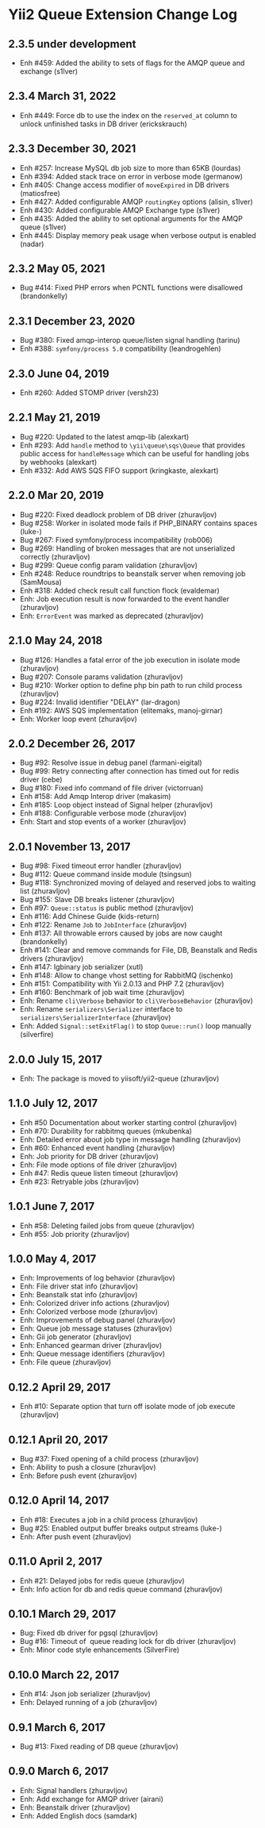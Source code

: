 Yii2 Queue Extension Change Log
===============================

2.3.5 under development
-----------------------

- Enh #459: Added the ability to sets of flags for the AMQP queue and exchange (s1lver)


2.3.4 March 31, 2022
--------------------

- Enh #449: Force db to use the index on the `reserved_at` column to unlock unfinished tasks in DB driver (erickskrauch)


2.3.3 December 30, 2021
-----------------------

- Enh #257: Increase MySQL db job size to more than 65KB (lourdas)
- Enh #394: Added stack trace on error in verbose mode (germanow)
- Enh #405: Change access modifier of `moveExpired` in DB drivers (matiosfree)
- Enh #427: Added configurable AMQP `routingKey` options (alisin, s1lver)
- Enh #430: Added configurable AMQP Exchange type (s1lver)
- Enh #435: Added the ability to set optional arguments for the AMQP queue (s1lver)
- Enh #445: Display memory peak usage when verbose output is enabled (nadar)


2.3.2 May 05, 2021
------------------

- Bug #414: Fixed PHP errors when PCNTL functions were disallowed (brandonkelly)


2.3.1 December 23, 2020
-----------------------

- Bug #380: Fixed amqp-interop queue/listen signal handling (tarinu)
- Enh #388: `symfony/process 5.0` compatibility (leandrogehlen)


2.3.0 June 04, 2019
-------------------

- Enh #260: Added STOMP driver (versh23)


2.2.1 May 21, 2019
------------------

- Bug #220: Updated to the latest amqp-lib (alexkart)
- Enh #293: Add `handle` method to `\yii\queue\sqs\Queue` that provides public access for `handleMessage` which can be
useful for handling jobs by webhooks (alexkart)
- Enh #332: Add AWS SQS FIFO support (kringkaste, alexkart)


2.2.0 Mar 20, 2019
------------------

- Bug #220: Fixed deadlock problem of DB driver (zhuravljov)
- Bug #258: Worker in isolated mode fails if PHP_BINARY contains spaces (luke-)
- Bug #267: Fixed symfony/process incompatibility (rob006)
- Bug #269: Handling of broken messages that are not unserialized correctly (zhuravljov)
- Bug #299: Queue config param validation (zhuravljov)
- Enh #248: Reduce roundtrips to beanstalk server when removing job (SamMousa)
- Enh #318: Added check result call function flock (evaldemar)
- Enh: Job execution result is now forwarded to the event handler (zhuravljov)
- Enh: `ErrorEvent` was marked as deprecated (zhuravljov)

2.1.0 May 24, 2018
------------------

- Bug #126: Handles a fatal error of the job execution in isolate mode (zhuravljov)
- Bug #207: Console params validation (zhuravljov)
- Bug #210: Worker option to define php bin path to run child process (zhuravljov)
- Bug #224: Invalid identifier "DELAY" (lar-dragon)
- Enh #192: AWS SQS implementation (elitemaks, manoj-girnar)
- Enh: Worker loop event (zhuravljov)

2.0.2 December 26, 2017
-----------------------

- Bug #92: Resolve issue in debug panel (farmani-eigital)
- Bug #99: Retry connecting after connection has timed out for redis driver (cebe)
- Bug #180: Fixed info command of file driver (victorruan)
- Enh #158: Add Amqp Interop driver (makasim)
- Enh #185: Loop object instead of Signal helper (zhuravljov)
- Enh #188: Configurable verbose mode (zhuravljov)
- Enh: Start and stop events of a worker (zhuravljov)

2.0.1 November 13, 2017
-----------------------

- Bug #98: Fixed timeout error handler (zhuravljov)
- Bug #112: Queue command inside module (tsingsun)
- Bug #118: Synchronized moving of delayed and reserved jobs to waiting list (zhuravljov)
- Bug #155: Slave DB breaks listener (zhuravljov)
- Enh #97: `Queue::status` is public method (zhuravljov)
- Enh #116: Add Chinese Guide (kids-return)
- Enh #122: Rename `Job` to `JobInterface` (zhuravljov)
- Enh #137: All throwable errors caused by jobs are now caught (brandonkelly)
- Enh #141: Clear and remove commands for File, DB, Beanstalk and Redis drivers (zhuravljov)
- Enh #147: Igbinary job serializer (xutl)
- Enh #148: Allow to change vhost setting for RabbitMQ (ischenko)
- Enh #151: Compatibility with Yii 2.0.13 and PHP 7.2 (zhuravljov)
- Enh #160: Benchmark of job wait time (zhuravljov)
- Enh: Rename `cli\Verbose` behavior to `cli\VerboseBehavior` (zhuravljov)
- Enh: Rename `serializers\Serializer` interface to `serializers\SerializerInterface` (zhuravljov)
- Enh: Added `Signal::setExitFlag()` to stop `Queue::run()` loop manually (silverfire)

2.0.0 July 15, 2017
-------------------

- Enh: The package is moved to yiisoft/yii2-queue (zhuravljov)

1.1.0 July 12, 2017
-------------------

- Enh #50 Documentation about worker starting control (zhuravljov)
- Enh #70: Durability for rabbitmq queues (mkubenka)
- Enh: Detailed error about job type in message handling (zhuravljov)
- Enh #60: Enhanced event handling (zhuravljov)
- Enh: Job priority for DB driver (zhuravljov)
- Enh: File mode options of file driver (zhuravljov)
- Enh #47: Redis queue listen timeout (zhuravljov)
- Enh #23: Retryable jobs (zhuravljov)

1.0.1 June 7, 2017
------------------

- Enh #58: Deleting failed jobs from queue (zhuravljov)
- Enh #55: Job priority (zhuravljov)

1.0.0 May 4, 2017
-----------------

- Enh: Improvements of log behavior (zhuravljov)
- Enh: File driver stat info (zhuravljov)
- Enh: Beanstalk stat info (zhuravljov)
- Enh: Colorized driver info actions (zhuravljov)
- Enh: Colorized verbose mode (zhuravljov)
- Enh: Improvements of debug panel (zhuravljov)
- Enh: Queue job message statuses (zhuravljov)
- Enh: Gii job generator (zhuravljov)
- Enh: Enhanced gearman driver (zhuravljov)
- Enh: Queue message identifiers (zhuravljov)
- Enh: File queue (zhuravljov)

0.12.2 April 29, 2017
---------------------

- Enh #10: Separate option that turn off isolate mode of job execute (zhuravljov)

0.12.1 April 20, 2017
---------------------

- Bug #37: Fixed opening of a child process (zhuravljov)
- Enh: Ability to push a closure (zhuravljov)
- Enh: Before push event (zhuravljov)

0.12.0 April 14, 2017
---------------------

- Enh #18: Executes a job in a child process (zhuravljov)
- Bug #25: Enabled output buffer breaks output streams (luke-)
- Enh: After push event (zhuravljov)

0.11.0 April 2, 2017
--------------------

- Enh #21: Delayed jobs for redis queue (zhuravljov)
- Enh: Info action for db and redis queue command (zhuravljov)

0.10.1 March 29, 2017
---------------------

- Bug: Fixed db driver for pgsql (zhuravljov)
- Bug #16: Timeout of  queue reading lock for db driver (zhuravljov)
- Enh: Minor code style enhancements (SilverFire)

0.10.0 March 22, 2017
---------------------

- Enh #14: Json job serializer (zhuravljov)
- Enh: Delayed running of a job (zhuravljov)

0.9.1 March 6, 2017
-------------------

- Bug #13: Fixed reading of DB queue (zhuravljov)

0.9.0 March 6, 2017
-------------------

- Enh: Signal handlers (zhuravljov)
- Enh: Add exchange for AMQP driver (airani)
- Enh: Beanstalk driver (zhuravljov)
- Enh: Added English docs (samdark)
